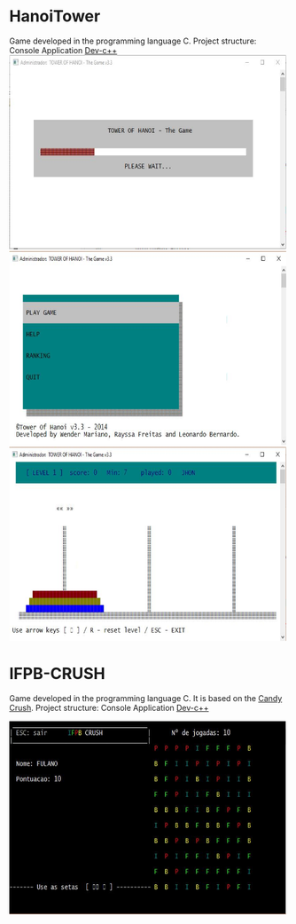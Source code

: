 # HanoiTower

Game developed in the programming language C.
Project structure: Console Application [Dev-c++](https://sourceforge.net/projects/orwelldevcpp/)
<img src="hanoiTowerImages/exemplo1.jpg" alt="Exemplo 1" height="350" width="500">
<img src="hanoiTowerImages/exemplo2.jpg" alt="Exemplo 1" height="350" width="500">
<img src="hanoiTowerImages/exemplo3.jpg" alt="Exemplo 1" height="350" width="500">

# IFPB-CRUSH
Game developed in the programming language C. It is based on the [Candy Crush](https://pt.wikipedia.org/wiki/Candy_Crush_Saga).
Project structure: Console Application [Dev-c++](https://sourceforge.net/projects/orwelldevcpp/)

<img src="ifpbCrushImage/exemplo1.JPG" alt="Exemplo 1" height="350" width="500">
